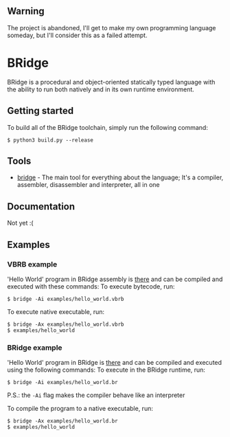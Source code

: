 ## Warning
The project is abandoned, I'll get to make my own programming language someday, but I'll consider this as a failed attempt.
# BRidge

BRidge is a procedural and object-oriented statically typed language with the ability to run both natively and in its own runtime environment.

## Getting started

To build all of the BRidge toolchain, simply run the following command:
```console
$ python3 build.py --release
```

## Tools
- [bridge](src/brc.c) - The main tool for everything about the language; It's a compiler, assembler, disassembler and interpreter, all in one

## Documentation
Not yet :(

## Examples

### VBRB example
'Hello World' program in BRidge assembly is [there](examples/hello_world.vbrb) and can be compiled and executed with these commands:
To execute bytecode, run:
```console
$ bridge -Ai examples/hello_world.vbrb
```
To execute native executable, run:
```console
$ bridge -Ax examples/hello_world.vbrb
$ examples/hello_world
```

### BRidge example
'Hello World' program in BRidge is [there](examples/hello_world.br) and can be compiled and executed using the following commands:
To execute in the BRidge runtime, run:
```console
$ bridge -Ai examples/hello_world.br
```
P.S.: the `-Ai` flag makes the compiler behave like an interpreter

To compile the program to a native executable, run:
```console
$ bridge -Ax examples/hello_world.br
$ examples/hello_world
```
